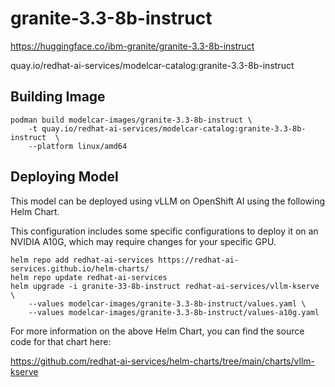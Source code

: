 # granite-3.3-8b-instruct

https://huggingface.co/ibm-granite/granite-3.3-8b-instruct

quay.io/redhat-ai-services/modelcar-catalog:granite-3.3-8b-instruct

## Building Image

```
podman build modelcar-images/granite-3.3-8b-instruct \
    -t quay.io/redhat-ai-services/modelcar-catalog:granite-3.3-8b-instruct  \
    --platform linux/amd64
```

## Deploying Model

This model can be deployed using vLLM on OpenShift AI using the following Helm Chart.

This configuration includes some specific configurations to deploy it on an NVIDIA A10G, which may require changes for your specific GPU.

```
helm repo add redhat-ai-services https://redhat-ai-services.github.io/helm-charts/
helm repo update redhat-ai-services
helm upgrade -i granite-33-8b-instruct redhat-ai-services/vllm-kserve \
    --values modelcar-images/granite-3.3-8b-instruct/values.yaml \
    --values modelcar-images/granite-3.3-8b-instruct/values-a10g.yaml
```

For more information on the above Helm Chart, you can find the source code for that chart here:

https://github.com/redhat-ai-services/helm-charts/tree/main/charts/vllm-kserve

